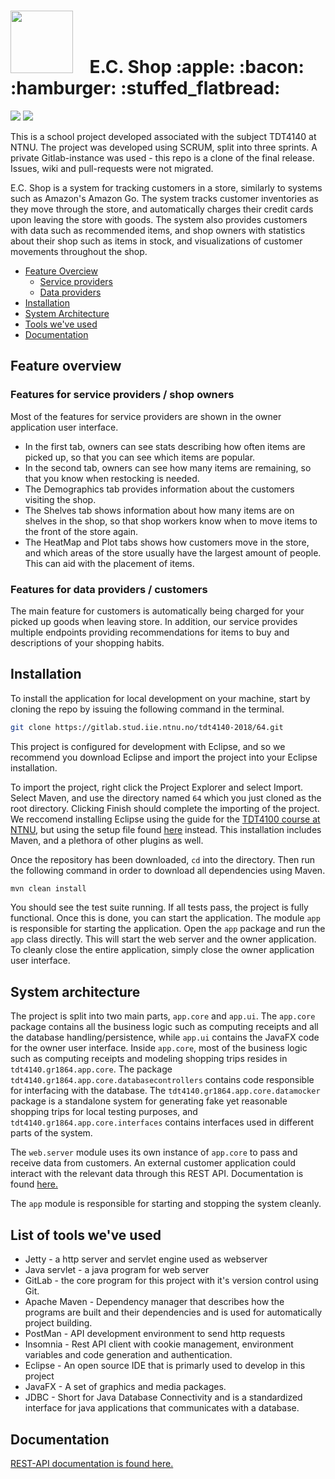 <h1><img src="https://i.imgur.com/NaEWdZ3.png" width="100" />&nbsp; &nbsp; E.C.
Shop :apple: :bacon: :hamburger: :stuffed_flatbread:</h1>

<img src="https://travis-ci.org/strandlie/EC-Shop.svg?branch=master">
<img src="https://codecov.io/gh/strandlie/EC-Shop/branch/master/graph/badge.svg">

This is a school project developed associated with the subject TDT4140 at NTNU.
The project was developed using SCRUM, split into three sprints. A private
Gitlab-instance was used - this repo is a clone of the final release. Issues,
wiki and pull-requests were not migrated.

E.C. Shop is a system for tracking customers in a store, similarly to systems
such as Amazon's Amazon Go. The system tracks customer inventories as they move
through the store, and automatically charges their credit cards upon leaving
the store with goods. The system also provides customers with data such as
recommended items, and shop owners with statistics about their shop such as
items in stock, and visualizations of customer movements throughout the shop.

- [Feature Overciew](#feature-overview)
	- [Service providers](#features-for-service-providers-shop-owners)
	- [Data providers](#features-for-data-providers-customers)
- [Installation](#installation)
- [System Architecture](#system-architecture)
- [Tools we've used](#list-of-tools-weve-used)
- [Documentation](#documentation)

## Feature overview
### Features for service providers / shop owners

Most of the features for service providers are shown in the owner application
user interface.

* In the first tab, owners can see stats describing how often items are
picked up, so that you can see which items are popular. 
* In the second tab, owners can see how many items are remaining, so
that you know when restocking is needed. 
* The Demographics tab provides information about the customers
visiting the shop.
* The Shelves tab shows information about how many items are on
shelves in the shop, so that shop workers know when to move items
to the front of the store again.
* The HeatMap and Plot tabs shows how customers move in the store, and
which areas of the store usually have the largest amount of people. 
This can aid with the placement of items. 

### Features for data providers / customers

The main feature for customers is automatically being charged for your picked
up goods when leaving store. In addition, our service provides multiple
endpoints providing recommendations for items to buy and descriptions of your
shopping habits. 

## Installation

To install the application for local development on your machine, start by
cloning the repo by issuing the following command in the terminal.

``` bash
git clone https://gitlab.stud.iie.ntnu.no/tdt4140-2018/64.git
```

This project is configured for development with Eclipse, and so we recommend
you download Eclipse and import the project into your Eclipse installation. 

To import the project, right click the Project Explorer and select Import.
Select Maven, and use the directory named `64` which you just cloned as the root
directory. Clicking Finish should complete the importing of the project. We
reccomend installing Eclipse using the guide for the [TDT4100 course at
NTNU](https://www.ntnu.no/wiki/display/tdt4100/Installasjon+av+Eclipse), but
using the setup file found
[here](https://raw.githubusercontent.com/hallvard/jexercise/master/no.hal.learning/TDT4180.setup)
instead. This installation includes Maven, and a plethora of other plugins as
well.

Once the repository has been downloaded, `cd` into the directory. Then run the
following command in order to download all dependencies using Maven.

```bash
mvn clean install
```

You should see the test suite running. If all tests pass, the project is fully
functional. Once this is done, you can start the application. The
module `app` is responsible for starting the application. Open
the `app` package and run the `app` class directly. This will start
the web server and the owner application. To cleanly close the entire
application, simply close the owner application user interface.

## System architecture

The project is split into two main parts, `app.core` and `app.ui`. The
`app.core` package contains all the business logic such as computing receipts
and all the database handling/persistence, while `app.ui` contains the JavaFX
code for the owner user interface. Inside `app.core`, most of the business
logic such as computing receipts and modeling shopping trips resides in
`tdt4140.gr1864.app.core`. The package
`tdt4140.gr1864.app.core.databasecontrollers` contains code responsible for
interfacing with the database. The
`tdt4140.gr1864.app.core.datamocker` package is a standalone system
for generating fake yet reasonable shopping trips for local testing purposes,
and `tdt4140.gr1864.app.core.interfaces` contains interfaces used in different
parts of the system. 

The `web.server` module uses its own instance of `app.core` to pass and receive
data from customers. An external customer application could interact with the
relevant data through this REST API. Documentation is found [here.](https://gitlab.stud.iie.ntnu.no/tdt4140-2018/64/blob/master/tdt4140-gr1864/web.server/README.md)


The `app` module is responsible for starting and stopping the system cleanly.

## List of tools we've used
* Jetty - a http server and servlet engine used as webserver
* Java servlet - a java program for web server
* GitLab - the core program for this project with it's version control using Git.
* Apache Maven - Dependency manager that describes how the programs are built and their dependencies and is used for automatically project building.
* PostMan - API development environment to send http requests
* Insomnia - Rest API client with cookie management, environment variables and code generation and authentication.
* Eclipse - An open source IDE that is primarly used to develop in this project
* JavaFX - A set of graphics and media packages.
* JDBC - Short for Java Database Connectivity and is a standardized interface for java applications that communicates with a database. 

## Documentation
[REST-API documentation is found here.](https://github.com/strandlie/EC-Shop/blob/master/tdt4140-gr1864/web.server/README.md)

